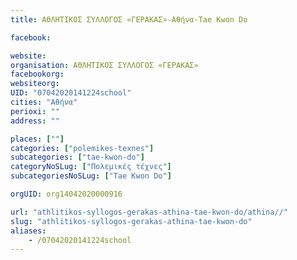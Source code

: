```yaml
---
title: ΑΘΛΗΤΙΚΟΣ ΣΥΛΛΟΓΟΣ «ΓΕΡΑΚΑΣ»-Αθήνα-Tae Kwon Do

facebook:

website:
organisation: ΑΘΛΗΤΙΚΟΣ ΣΥΛΛΟΓΟΣ «ΓΕΡΑΚΑΣ»
facebookorg:
websiteorg:
UID: "07042020141224school"
cities: "Αθήνα"
perioxi: ""
address: ""

places: [""]
categories: ["polemikes-texnes"]
subcategories: ["tae-kwon-do"]
categoryNoSLug: ["Πολεμικές τέχνες"]
subcategoriesNoSLug: ["Tae Kwon Do"]

orgUID: org14042020000916

url: "athlitikos-syllogos-gerakas-athina-tae-kwon-do/athina//"
slug: "athlitikos-syllogos-gerakas-athina-tae-kwon-do"
aliases:
    - /07042020141224school
---
```





